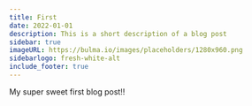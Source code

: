 ```yaml
---
title: First
date: 2022-01-01
description: This is a short description of a blog post
sidebar: true
imageURL: https://bulma.io/images/placeholders/1280x960.png
sidebarlogo: fresh-white-alt
include_footer: true
---
```


My super sweet first blog post!!
